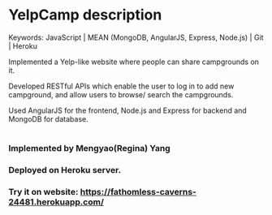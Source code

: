 # YelpCamp description
Keywords: JavaScript | MEAN (MongoDB, AngularJS, Express, Node.js) | Git | Heroku

Implemented a Yelp-like website where people can share campgrounds on it.

Developed RESTful APIs which enable the user to log in to add new campground, and allow users to browse/ search the campgrounds.

Used AngularJS for the frontend, Node.js and Express for backend and MongoDB for database.


# 
### Implemented by Mengyao(Regina) Yang

### Deployed on Heroku server. 

### Try it on website: https://fathomless-caverns-24481.herokuapp.com/
